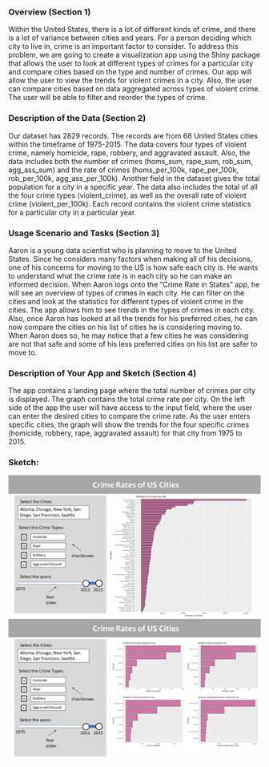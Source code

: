 ### Overview (Section 1)

Within the United States, there is a lot of different kinds of crime, and there is a lot of variance between cities and years.  For a person deciding which city to live in, crime is an important factor to consider. To address this problem, we are going to create a visualization app using the Shiny package that allows the user to look at different types of crimes for a particular city and compare cities based on the type and number of crimes.  Our app will allow the user to view the trends for violent crimes in a city. Also, the user can compare cities based on data aggregated across types of violent crime. The user will be able to filter and reorder the types of crime.


### Description of the Data (Section 2)

Our dataset has 2829 records. The records are from 68 United States cities within the timeframe of 1975-2015. The data covers four types of violent crime, namely homicide, rape, robbery, and aggravated assault. Also, the data includes both the number of crimes (homs_sum, rape_sum, rob_sum, agg_ass_sum) and the rate of crimes (homs_per_100k, rape_per_100k, rob_per_100k, agg_ass_per_100k). Another field in the dataset gives the total population for a city in a specific year. The data also includes the total of all the four crime types (violent_crime), as well as the overall rate of violent crime (violent_per_100k). Each record contains the violent crime statistics for a particular city in a particular year.


### Usage Scenario and Tasks (Section 3)

Aaron is a young data scientist who is planning to move to the United States. Since he considers many factors when making all of his decisions, one of his concerns for moving to the US is how safe each city is. He wants to understand what the crime rate is in each city so he can make an informed decision. When Aaron logs onto the “Crime Rate in States” app, he will see an overview of types of crimes in each city. He can filter on the cities and look at the statistics for different types of violent crime in the cities. The app allows him to see trends in the types of crimes in each city. Also, once Aaron has looked at all the trends for his preferred cities, he can now compare the cities on his list of cities he is considering moving to.  When Aaron does so, he may notice that a few cities he was considering are not that safe and some of his less preferred cities on his list are safer to move to.

### Description of Your App and Sketch (Section 4)

The app contains a landing page where the total number of crimes per city is displayed.  The graph contains the total crime rate per city.  On the left side of the app the user will have access to the input field, where the user can enter the desired cities to compare the crime rate.  As the user enters specific cities, the graph will show the trends for the four specific crimes (homicide, robbery, rape, aggravated assault) for that city from 1975 to 2015.

### Sketch:
![](/imgs/app_sketch_1.PNG)
![](/imgs/app_sketch_2.PNG)
